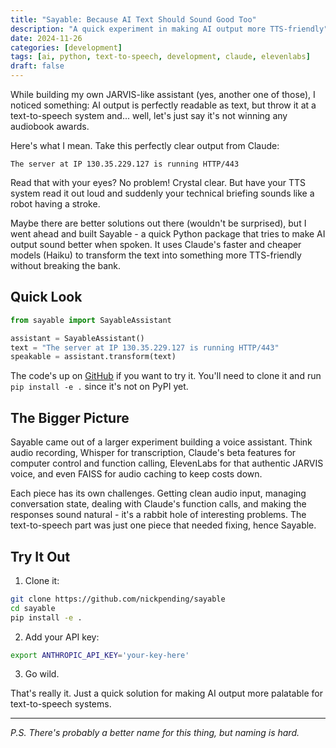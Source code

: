 ```yaml
---
title: "Sayable: Because AI Text Should Sound Good Too"
description: "A quick experiment in making AI output more TTS-friendly"
date: 2024-11-26
categories: [development]
tags: [ai, python, text-to-speech, development, claude, elevenlabs]
draft: false
---
```


While building my own JARVIS-like assistant (yes, another one of those), I noticed something: AI output is perfectly readable as text, but throw it at a text-to-speech system and... well, let's just say it's not winning any audiobook awards.

Here's what I mean. Take this perfectly clear output from Claude:

```
The server at IP 130.35.229.127 is running HTTP/443
```

Read that with your eyes? No problem! Crystal clear. But have your TTS system read it out loud and suddenly your technical briefing sounds like a robot having a stroke.

Maybe there are better solutions out there (wouldn't be surprised), but I went ahead and built Sayable - a quick Python package that tries to make AI output sound better when spoken. It uses Claude's faster and cheaper models (Haiku) to transform the text into something more TTS-friendly without breaking the bank.

## Quick Look

```python
from sayable import SayableAssistant

assistant = SayableAssistant()
text = "The server at IP 130.35.229.127 is running HTTP/443"
speakable = assistant.transform(text)
```

The code's up on [GitHub](https://github.com/nickpending/sayable) if you want to try it. You'll need to clone it and run `pip install -e .` since it's not on PyPI yet.

## The Bigger Picture

Sayable came out of a larger experiment building a voice assistant. Think audio recording, Whisper for transcription, Claude's beta features for computer control and function calling, ElevenLabs for that authentic JARVIS voice, and even FAISS for audio caching to keep costs down. 

Each piece has its own challenges. Getting clean audio input, managing conversation state, dealing with Claude's function calls, and making the responses sound natural - it's a rabbit hole of interesting problems. The text-to-speech part was just one piece that needed fixing, hence Sayable.

## Try It Out

1. Clone it:
```bash
git clone https://github.com/nickpending/sayable
cd sayable
pip install -e .
```

2. Add your API key:
```bash
export ANTHROPIC_API_KEY='your-key-here'
```

3. Go wild.

That's really it. Just a quick solution for making AI output more palatable for text-to-speech systems.

---

*P.S. There's probably a better name for this thing, but naming is hard.*
